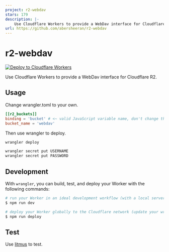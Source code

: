 ```yaml
---
project: r2-webdav
stars: 179
description: |-
    Use Cloudflare Workers to provide a WebDav interface for Cloudflare R2.
url: https://github.com/abersheeran/r2-webdav
---
```


# r2-webdav

[![Deploy to Cloudflare Workers](https://deploy.workers.cloudflare.com/button)](https://deploy.workers.cloudflare.com/?url=https://github.com/abersheeran/r2-webdav)

Use Cloudflare Workers to provide a WebDav interface for Cloudflare R2.

## Usage

Change wrangler.toml to your own.

```toml
[[r2_buckets]]
binding = 'bucket' # <~ valid JavaScript variable name, don't change this
bucket_name = 'webdav'
```

Then use wrangler to deploy.

```bash
wrangler deploy

wrangler secret put USERNAME
wrangler secret put PASSWORD
```

## Development

With `wrangler`, you can build, test, and deploy your Worker with the following commands:

```sh
# run your Worker in an ideal development workflow (with a local server, file watcher & more)
$ npm run dev

# deploy your Worker globally to the Cloudflare network (update your wrangler.toml file for configuration)
$ npm run deploy
```

## Test

Use [litmus](https://github.com/notroj/litmus) to test.

